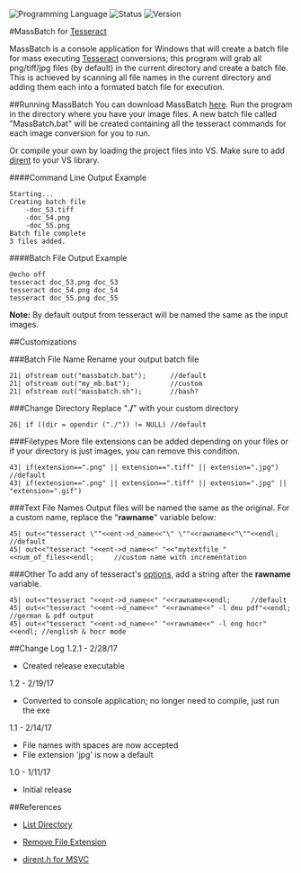 <!-- using shields.io for status buttons -->
![Programming Language](https://img.shields.io/badge/Language-C++-black.svg)
![Status](https://img.shields.io/badge/Status-Passing-brightgreen.svg)
![Version](https://img.shields.io/badge/Version-1.2.1-blue.svg)

#MassBatch for [Tesseract](https://github.com/tesseract-ocr/tesseract)

MassBatch is a console application for Windows that will create a batch file for mass executing [Tesseract](https://github.com/tesseract-ocr/tesseract) conversions; this program will grab all png/tiff/jpg files (by default) in the current directory and create a batch file. This is achieved by scanning all file names in the current directory and adding them each into a formated batch file for execution.

##Running MassBatch
You can download MassBatch [here](https://github.com/ManuelVargas1251/MassBatch-Tesseract/raw/master/Release/MassBatch.exe). Run the program in the directory where you have your image files. A new batch file called "MassBatch.bat" will be created containing all the tesseract commands for each image conversion for you to run.

Or compile your own by loading the project files into VS. Make sure to add [dirent](https://github.com/tronkko/dirent) to your VS library.

####Command Line Output Example

	Starting...
	Creating batch file
		-doc_53.tiff
		-doc_54.png
		-doc_55.png
	Batch file complete
	3 files added.

####Batch File Output Example

	@echo off
	tesseract doc_53.png doc_53
	tesseract doc_54.png doc_54
	tesseract doc_55.png doc_55

**Note:** By default output from tesseract will be named the same as the input images.
	
##Customizations

###Batch File Name
Rename your output batch file

```
21| ofstream out("massbatch.bat");		//default
21| ofstream out("my_mb.bat");			//custom
21| ofstream out("massbatch.sh");		//bash?
```

###Change Directory
Replace "**./**" with your custom directory

```
26| if ((dir = opendir ("./")) != NULL)	//default
```

###Filetypes
More file extensions can be added depending on your files or if your directory is just images, you can remove this condition.

```
43| if(extension==".png" || extension==".tiff" || extension=".jpg")	//default
43| if(extension==".png" || extension==".tiff" || extension=".jpg" || "extension=".gif")
```	

###Text File Names
Output files will be named the same as the original. For a custom name, replace the "**rawname**" variable below:

```
45| out<<"tesseract \""<<ent->d_name<<"\" \""<<rawname<<"\""<<endl;		//default
45| out<<"tesseract "<<ent->d_name<<" "<<"mytextfile_"<<num_of_files<<endl;		//custom name with incrementation
```

###Other
To add any of tesseract's [options](https://github.com/tesseract-ocr/tesseract/wiki#running-tesseract), add a string after the **rawname** variable.

```
45| out<<"tesseract "<<ent->d_name<<" "<<rawname<<endl;		//default
45| out<<"tesseract "<<ent->d_name<<" "<<rawname<<" -l deu pdf"<<endl;	//german & pdf output
45| out<<"tesseract "<<ent->d_name<<" "<<rawname<<" -l eng hocr"<<endl;	//english & hocr mode
```

##Change Log
1.2.1 - 2/28/17
* Created release executable

1.2 - 2/19/17
* Converted to console application; no longer need to compile, just run the exe

1.1 - 2/14/17
* File names with spaces are now accepted
* File extension 'jpg' is now a default

1.0 - 1/11/17
* Initial release

##References

* [List Directory](http://stackoverflow.com/a/612176)

* [Remove File Extension](http://stackoverflow.com/a/6417880)

* [dirent.h for MSVC](https://github.com/tronkko/dirent)